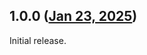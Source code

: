 ## 1.0.0 ([Jan 23, 2025](https://github.com/ramensoftware/windhawk-mods/blob/0f7a4f6134f786bcf5f8f8b133d1446d9e325c6d/mods/alt-tab-delayer.wh.cpp))

Initial release.
